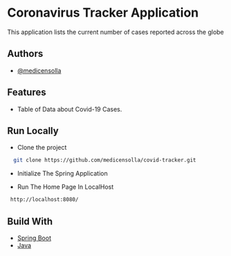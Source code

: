 
# Coronavirus Tracker Application

This application lists the current number of cases reported across the globe

## Authors

- [@medicensolla](https://www.github.com/medicensolla)


## Features

- Table of Data about Covid-19 Cases.


## Run Locally

- Clone the project

```bash
  git clone https://github.com/medicensolla/covid-tracker.git
```
- Initialize The Spring Application

- Run The Home Page In LocalHost

```bash
 http://localhost:8080/
```






## Build With

- [Spring Boot](https://spring.io/projects/spring-boot)
- [Java](https://www.java.com/en/)


